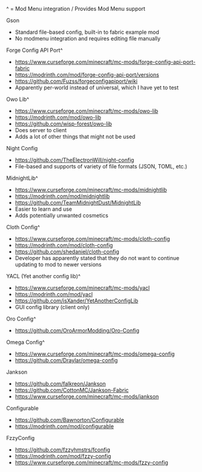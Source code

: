 ^ = Mod Menu integration / Provides Mod Menu support

Gson 
- Standard file-based config, built-in to fabric example mod 
- No modmenu integration and requires editing file manually

Forge Config API Port^
- https://www.curseforge.com/minecraft/mc-mods/forge-config-api-port-fabric
- https://modrinth.com/mod/forge-config-api-port/versions
- https://github.com/Fuzss/forgeconfigapiport/wiki
- Apparently per-world instead of universal, which I have yet to test

Owo Lib^
- https://www.curseforge.com/minecraft/mc-mods/owo-lib
- https://modrinth.com/mod/owo-lib
- https://github.com/wisp-forest/owo-lib
- Does server to client
- Adds a lot of other things that might not be used

Night Config
- https://github.com/TheElectronWill/night-config
- File-based and supports of variety of file formats (JSON, TOML, etc.)

MidnightLib^
- https://www.curseforge.com/minecraft/mc-mods/midnightlib
- https://modrinth.com/mod/midnightlib
- https://github.com/TeamMidnightDust/MidnightLib
- Easier to learn and use
- Adds potentially unwanted cosmetics

Cloth Config^
- https://www.curseforge.com/minecraft/mc-mods/cloth-config
- https://modrinth.com/mod/cloth-config
- https://github.com/shedaniel/cloth-config
- Developer has apparently stated that they do not want to continue updating to mod to newer versions

YACL (Yet another config lib)^
- https://www.curseforge.com/minecraft/mc-mods/yacl
- https://modrinth.com/mod/yacl
- https://github.com/isXander/YetAnotherConfigLib
- GUI config library (client only)

Oro Config^
- https://github.com/OroArmorModding/Oro-Config

Omega Config^
- https://www.curseforge.com/minecraft/mc-mods/omega-config
- https://github.com/Draylar/omega-config

Jankson
- https://github.com/falkreon/Jankson
- https://github.com/CottonMC/Jankson-Fabric
- https://www.curseforge.com/minecraft/mc-mods/jankson

Configurable
- https://github.com/Bawnorton/Configurable
- https://modrinth.com/mod/configurable

FzzyConfig
- https://github.com/fzzyhmstrs/fconfig
- https://modrinth.com/mod/fzzy-config
- https://www.curseforge.com/minecraft/mc-mods/fzzy-config
